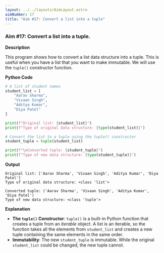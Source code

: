 ```yaml
---
layout: ../../layouts/AimLayout.astro
aimNumber: 17
title: "Aim #17: Convert a list into a tuple"
---
```


### Aim #17: Convert a list into a tuple.

**Description**

This program shows how to convert a list data structure into a tuple. This is useful when you have a list that you want to make immutable. We will use the `tuple()` constructor function.

**Python Code**

```python
# A list of student names
student_list = [
    "Aarav Sharma",
    "Vivaan Singh",
    "Aditya Kumar",
    "Diya Patel"
]

print(f"Original list: {student_list}")
print(f"Type of original data structure: {type(student_list)}")

# Convert the list to a tuple using the tuple() constructor
student_tuple = tuple(student_list)

print(f"\nConverted tuple: {student_tuple}")
print(f"Type of new data structure: {type(student_tuple)}")
```

**Output**

```text
Original list: ['Aarav Sharma', 'Vivaan Singh', 'Aditya Kumar', 'Diya Patel']
Type of original data structure: <class 'list'>

Converted tuple: ('Aarav Sharma', 'Vivaan Singh', 'Aditya Kumar', 'Diya Patel')
Type of new data structure: <class 'tuple'>
```

**Explanation**

- **The `tuple()` Constructor**: `tuple()` is a built-in Python function that creates a tuple from an *iterable* object. A list is an iterable, so the function takes all the elements from `student_list` and creates a new tuple containing the same elements in the same order.
- **Immutability**: The new `student_tuple` is immutable. While the original `student_list` could be changed, the new tuple cannot.
